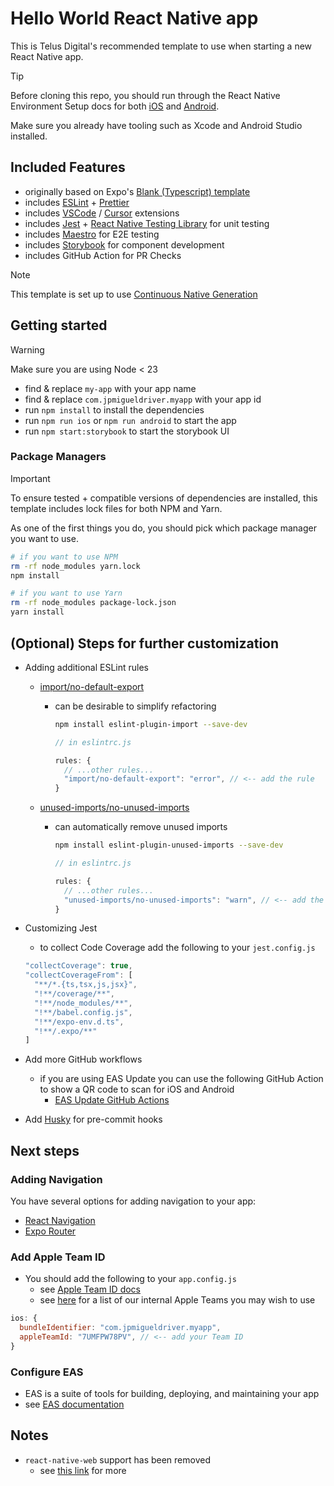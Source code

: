 # Hello World React Native app

This is Telus Digital's recommended template to use when starting a new React Native app.

> [!TIP]
> Before cloning this repo, you should run through the React Native Environment Setup docs for both [iOS](https://reactnative.dev/docs/set-up-your-environment?os=macos&platform=ios) and [Android](https://reactnative.dev/docs/set-up-your-environment?os=macos&platform=android).
>
> Make sure you already have tooling such as Xcode and Android Studio installed.

## Included Features

- originally based on Expo's [Blank (Typescript) template](https://github.com/expo/expo/tree/main/templates/expo-template-blank-typescript)
- includes [ESLint](https://eslint.org) + [Prettier](https://prettier.io)
- includes [VSCode](https://code.visualstudio.com) / [Cursor](https://www.cursor.com) extensions
- includes [Jest](https://jestjs.io) + [React Native Testing Library](https://testing-library.com/docs/react-native-testing-library/intro/) for unit testing
- includes [Maestro](https://maestro.mobile.dev) for E2E testing
- includes [Storybook](https://storybook.js.org) for component development
- includes GitHub Action for PR Checks

> [!NOTE]
> This template is set up to use [Continuous Native Generation](https://docs.expo.dev/workflow/continuous-native-generation/)

## Getting started

> [!WARNING]
> Make sure you are using Node < 23

- find & replace `my-app` with your app name
- find & replace `com.jpmigueldriver.myapp` with your app id
- run `npm install` to install the dependencies
- run `npm run ios` or `npm run android` to start the app
- run `npm start:storybook` to start the storybook UI

### Package Managers

> [!IMPORTANT]
> To ensure tested + compatible versions of dependencies are installed, this template includes lock files for both NPM and Yarn.
>
> As one of the first things you do, you should pick which package manager you want to use.

```sh
# if you want to use NPM
rm -rf node_modules yarn.lock
npm install
```

```sh
# if you want to use Yarn
rm -rf node_modules package-lock.json
yarn install
```

## (Optional) Steps for further customization

- Adding additional ESLint rules

  - [import/no-default-export](https://github.com/import-js/eslint-plugin-import/blob/main/docs/rules/no-default-export.md)

    - can be desirable to simplify refactoring

      ```sh
      npm install eslint-plugin-import --save-dev
      ```

      ```js
      // in eslintrc.js

      rules: {
        // ...other rules...
        "import/no-default-export": "error", // <-- add the rule
      }
      ```

  - [unused-imports/no-unused-imports](https://github.com/sweepline/eslint-plugin-unused-imports)

    - can automatically remove unused imports

      ```sh
      npm install eslint-plugin-unused-imports --save-dev
      ```

      ```js
      // in eslintrc.js

      rules: {
        // ...other rules...
        "unused-imports/no-unused-imports": "warn", // <-- add the rule
      }
      ```

- Customizing Jest

  - to collect Code Coverage add the following to your `jest.config.js`

  ```js
  "collectCoverage": true,
  "collectCoverageFrom": [
    "**/*.{ts,tsx,js,jsx}",
    "!**/coverage/**",
    "!**/node_modules/**",
    "!**/babel.config.js",
    "!**/expo-env.d.ts",
    "!**/.expo/**"
  ]
  ```

- Add more GitHub workflows

  - if you are using EAS Update you can use the following GitHub Action to show a QR code to scan for iOS and Android
    - [EAS Update GitHub Actions](https://docs.expo.dev/eas-update/github-actions/)

- Add [Husky](https://typicode.github.io/husky/get-started.html) for pre-commit hooks

## Next steps

### Adding Navigation

You have several options for adding navigation to your app:

- [React Navigation](https://reactnavigation.org)
- [Expo Router](https://expo.dev/router)

### Add Apple Team ID

- You should add the following to your `app.config.js`
  - see [Apple Team ID docs](https://docs.expo.dev/versions/latest/config/app/#appleteamid)
  - see [here](https://willowtree.atlassian.net/wiki/spaces/PD/pages/3056861513/WillowTree-Owned+Developer+Accounts) for a list of our internal Apple Teams you may wish to use

```js
ios: {
  bundleIdentifier: "com.jpmigueldriver.myapp",
  appleTeamId: "7UMFPW78PV", // <-- add your Team ID
}
```

### Configure EAS

- EAS is a suite of tools for building, deploying, and maintaining your app
- see [EAS documentation](https://docs.expo.dev/eas/)

## Notes

- `react-native-web` support has been removed
  - see [this link](https://willowtree.atlassian.net/wiki/spaces/SD/pages/2732916827/React+Native+Web) for more
